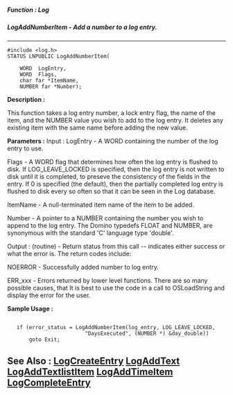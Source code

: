 ##### Function : Log
##### LogAddNumberItem - Add a number to a log entry.
---
```
#include <log.h>
STATUS LNPUBLIC LogAddNumberItem(

	WORD  LogEntry,
	WORD  Flags,
	char far *ItemName,
	NUMBER far *Number);
```
**Description :**

This function takes a log entry number,  a lock entry flag, the name of the 
item, and the NUMBER value you wish to add to the log entry.  It deletes any 
existing item with the same name before adding the new value.

**Parameters :**
Input :
LogEntry  -  A WORD containing the number of the log entry to use.

Flags  -  A WORD flag that determines how often the log entry is flushed to disk.  If LOG_LEAVE_LOCKED is specified, then the log entry is not written to disk until it is completed, to preseve the consistency of the fields in the entry.  If 0 is specified (the default), then the partially completed log entry is flushed to disk every so often so that it can be seen in the Log database.

ItemName  -  A null-terminated item name of the item to be added.

Number  -  A pointer to a NUMBER containing the number you wish to append to the log entry.  The Domino typedefs FLOAT and NUMBER,  are synonymous with the standard 'C' language type 'double'.

Output :
(routine)  -  Return status from this call -- indicates either success or what the error is. The return codes include:

NOERROR - Successfully added number to log entry.

ERR_xxx - Errors returned by lower level functions.  There are so many possible causes, that It is best to use the code in a call to OSLoadString and display the error for the user.



**Sample Usage :**
```

   if (error_status = LogAddNumberItem(log_entry, LOG_LEAVE_LOCKED,
                         "DaysExecuted", (NUMBER *) &day_double))
       goto Exit;
```
**See Also :**
[LogCreateEntry](/reference/Func/LogCreateEntry)
[LogAddText](/reference/Func/LogAddText)
[LogAddTextlistItem](/reference/Func/LogAddTextlistItem)
[LogAddTimeItem](/reference/Func/LogAddTimeItem)
[LogCompleteEntry](/reference/Func/LogCompleteEntry)
---
